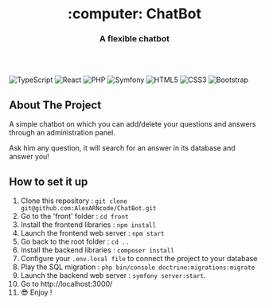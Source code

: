 <h1 align="center">:computer: ChatBot</h1>
<h3 align="center">A flexible chatbot</h3>   
<br/>
<br/>

![TypeScript](https://img.shields.io/badge/typescript-%23007ACC.svg?style=for-the-badge&logo=typescript&logoColor=white)
![React](https://img.shields.io/badge/react-%2320232a.svg?style=for-the-badge&logo=react&logoColor=%2361DAFB)
![PHP](https://img.shields.io/badge/php-%23777BB4.svg?style=for-the-badge&logo=php&logoColor=white)
![Symfony](https://img.shields.io/badge/symfony-%23000000.svg?style=for-the-badge&logo=symfony&logoColor=white)
![HTML5](https://img.shields.io/badge/html5-%23E34F26.svg?style=for-the-badge&logo=html5&logoColor=white)
![CSS3](https://img.shields.io/badge/css3-%231572B6.svg?style=for-the-badge&logo=css3&logoColor=white)
![Bootstrap](https://img.shields.io/badge/bootstrap-%23563D7C.svg?style=for-the-badge&logo=bootstrap&logoColor=white)

## About The Project

A simple chatbot on which you can add/delete your questions and answers through an administration panel.

Ask him any question, it will search for an answer in its database and answer you!

## How to set it up

1. Clone this repository : `git clone git@github.com:AlexARNcode/ChatBot.git`
2. Go to the 'front' folder : `cd front`
3. Install the frontend libraries : `npm install` 
4. Launch the frontend web server : `npm start`
5. Go back to the root folder : `cd ..`
6. Install the backend libraries : `composer install` 
7. Configure your `.env.local file` to connect the project to your database
8. Play the SQL migration : `php bin/console doctrine:migrations:migrate`
9. Launch the backend web server : `symfony server:start`.
10. Go to http://localhost:3000/
11. :sunglasses: Enjoy !
